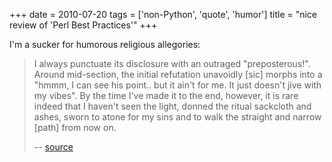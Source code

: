 +++
date = 2010-07-20
tags = ['non-Python', 'quote', 'humor']
title = "nice review of 'Perl Best Practices'"
+++

I\'m a sucker for humorous religious allegories:

> I always punctuate its disclosure with an outraged \"preposterous!\".
> Around mid-section, the initial refutation unavoidly \[sic\] morphs
> into a \"hmmm, I can see his point.. but it ain\'t for me. It just
> doesn\'t jive with my vibes\". By the time I\'ve made it to the end,
> however, it is rare indeed that I haven\'t seen the light, donned the
> ritual sackcloth and ashes, sworn to atone for my sins and to walk the
> straight and narrow \[path\] from now on.
>
> \-- [source]

  [source]: https://web.archive.org/web/20090302221932/http://www.oreillynet.com/cs/catalog/view/cs_msg/79971
